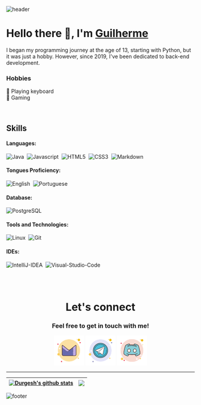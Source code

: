 ![header](https://capsule-render.vercel.app/api?type=waving&color=702acc&height=110&section=header)

# Hello there 👋, I'm <a href="https://github.com/FireguiQueen/FireguiQueen#tools-and-technologies">Guilherme</a>

I began my programming journey at the age of 13, starting with Python, but it was just a hobby. 
However, since 2019, I've been dedicated to back-end development. 

### Hobbies 
🎹 Playing keyboard </br> 
👾 Gaming 

</br>

## Skills
#### Languages:
![Java](https://img.shields.io/badge/java-E44C30?style=for-the-badge&logo=openjdk&logoColor=white)&nbsp;
![Javascript](https://img.shields.io/badge/javascript-ebd834?style=for-the-badge&logo=javascript&logoColor=black)&nbsp;
![HTML5](https://img.shields.io/badge/html5-%23E34F26.svg?style=for-the-badge&logo=html5&logoColor=white)&nbsp;
![CSS3](https://img.shields.io/badge/css3-%231572B6.svg?style=for-the-badge&logo=css3&logoColor=white)&nbsp;
![Markdown](https://img.shields.io/badge/markdown-%23000000.svg?style=for-the-badge&logo=markdown&logoColor=white)&nbsp;

#### Tongues Proficiency:
![English](https://img.shields.io/badge/B2-english-2ea44f?style=for-the-badge)&nbsp;
![Portuguese](https://img.shields.io/badge/native-portuguese-eeb22d?style=for-the-badge)&nbsp;

#### Database:
![PostgreSQL](https://img.shields.io/badge/PostgreSQL-316192?style=for-the-badge&logo=postgresql&logoColor=white)&nbsp;

#### Tools and Technologies:
![Linux](https://img.shields.io/badge/Linux-FCC624?style=for-the-badge&logo=linux&logoColor=black)&nbsp;
![Git](https://img.shields.io/badge/GIT-E44C30?style=for-the-badge&logo=git&logoColor=white)&nbsp;

#### IDEs:
![IntelliJ-IDEA](https://img.shields.io/badge/IntelliJ%20IDEA-413434.svg?style=for-the-badge&logo=intellij-idea&logoColor=blue)&nbsp;
![Visual-Studio-Code](https://img.shields.io/badge/Visual%20Studio%20Code-0078d7.svg?style=for-the-badge&logo=visual-studio-code&logoColor=white)&nbsp;

</br>
</br>

<div align="center">
  <h1> Let's connect </h1> 
  <h3>Feel free to get in touch with me!</h3> 
  <a href ="mailto: fireguiqueen@proton.me"> <img alt="prontmail" title="Prontmail" width="80" src="./assets/icons/proton.svg"></a>
  <a href="https://t.me/fireguiqueen"> <img alt="telegram" title="Telegram" width="80" src="./assets/icons/telegram.svg"></a>
  <a href ="https://discord.com/users/402168526112292864"> <img alt="discord" title="Discord" width="80" src="./assets/icons/discord.svg"></a>
</div>

_______________________

<a href="https://github.com/anuraghazra/github-readme-stats"><img align="center" src="https://github-readme-stats.vercel.app/api?username=fireguiqueen&show_icons=true&include_all_commits=true&theme=buefy&hide_border=true" alt="Durgesh's github stats" /></a> | <a href="https://github.com/anuraghazra/github-readme-stats"><img align="center" src="https://github-readme-stats.vercel.app/api/top-langs/?username=fireguiqueen&layout=compact&theme=buefy&hide_border=true" /></a> 
| ------------- | ------------- |

![footer](https://capsule-render.vercel.app/api?type=waving&color=792acc&height=110&section=footer)



<!-- 
  ![FireguiQueen - cyberpunk](https://github.com/FireguiQueen/FireguiQueen/assets/98475125/042d2b52-9637-4de7-8b98-389504712322)
  ![Dark Souls - Welcome](https://user-images.githubusercontent.com/98475125/207168782-1983bc07-614d-40ca-96ba-5693e7357d5b.gif) 
  ![final real final](https://github.com/FireguiQueen/FireguiQueen/assets/98475125/054612d6-6257-438b-b332-9dfdad89eb89) 
  ![introduc](https://github.com/FireguiQueen/FireguiQueen/assets/98475125/47909ce4-e2e3-4c75-b04c-b6215e74e7af)

-- COURSES
## 👨‍🎓 Core Education
- Havard - _Computer Science 50 (CS50)_ 
- UFFS - _Digital Circuits_
- Computer Science Mathematical Fundamentals
-->  






